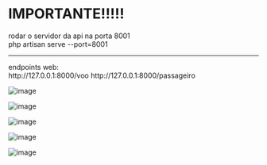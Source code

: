 <h1>IMPORTANTE!!!!!</h1>

rodar o servidor da api na porta 8001<br>
php artisan serve --port=8001<br>
<hr>
endpoints web:<br>
http://127.0.0.1:8000/voo
http://127.0.0.1:8000/passageiro








![image](https://github.com/user-attachments/assets/75d7175e-029c-44c2-b9aa-b041116e5c1a)

![image](https://github.com/user-attachments/assets/0d934d62-de51-4d76-a991-810594115ab8)

![image](https://github.com/user-attachments/assets/4a7a0d90-09f9-4d6e-a453-05754d7f94ad)

![image](https://github.com/user-attachments/assets/f96e8026-a777-4bb7-be7e-005a715dbabc)

![image](https://github.com/user-attachments/assets/416e6141-7fd4-4eeb-aa48-301a28637ce8)




